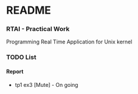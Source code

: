 # README #

### RTAI - Practical Work ###

Programming Real Time Application for Unix kernel

### TODO List ###

#### Report ####

* tp1 ex3 [Mute] - On going